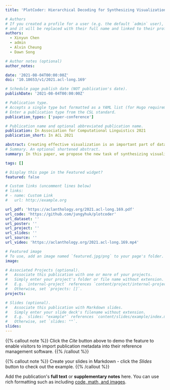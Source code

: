 ```yaml
---
title: 'PlotCoder: Hierarchical Decoding for Synthesizing Visualization Code in Programmatic Context'

# Authors
# If you created a profile for a user (e.g. the default `admin` user), write the username (folder name) here
# and it will be replaced with their full name and linked to their profile.
authors:
  - Xinyun Chen
  - admin
  - Alvin Cheung
  - Dawn Song

# Author notes (optional)
author_notes:

date: '2021-08-04T00:00:00Z'
doi: '10.18653/v1/2021.acl-long.169'

# Schedule page publish date (NOT publication's date).
publishDate: '2021-08-04T00:00:00Z'

# Publication type.
# Accepts a single type but formatted as a YAML list (for Hugo requirements).
# Enter a publication type from the CSL standard.
publication_types: ['paper-conference']

# Publication name and optional abbreviated publication name.
publication: In Association for Computational Linguistics 2021
publication_short: In ACL 2021

abstract: Creating effective visualization is an important part of data analytics. While there are many libraries for creating visualization, writing such code remains difficult given the myriad of parameters that users need to provide. In this paper, we propose the new task of synthesizing visualization programs from a combination of natural language utterances and code context. To tackle the learning problem, we introduce PlotCoder, a new hierarchical encoder-decoder architecture that models both the code context and the input utterance. We use PlotCoder to first determine the template of the visualization code, followed by predicting the data to be plotted. We use Jupyter notebooks containing visualization programs crawled from GitHub to train PlotCoder. On a comprehensive set of test samples from those notebooks, we show that PlotCoder correctly predicts the plot type of about 70% samples, and synthesizes the correct programs for 35% samples, performing 3-4.5% better than the baselines.
# Summary. An optional shortened abstract.
summary: In this paper, we propose the new task of synthesizing visualization programs from a combination of natural language utterances and code context.

tags: []

# Display this page in the Featured widget?
featured: false

# Custom links (uncomment lines below)
# links:
# - name: Custom Link
#   url: http://example.org

url_pdf: 'https://aclanthology.org/2021.acl-long.169.pdf'
url_code: 'https://github.com/jungyhuk/plotcoder'
url_dataset: ''
url_poster: ''
url_project: ''
url_slides: ''
url_source: ''
url_video: 'https://aclanthology.org/2021.acl-long.169.mp4'

# Featured image
# To use, add an image named `featured.jpg/png` to your page's folder.
image:

# Associated Projects (optional).
#   Associate this publication with one or more of your projects.
#   Simply enter your project's folder or file name without extension.
#   E.g. `internal-project` references `content/project/internal-project/index.md`.
#   Otherwise, set `projects: []`.
projects:

# Slides (optional).
#   Associate this publication with Markdown slides.
#   Simply enter your slide deck's filename without extension.
#   E.g. `slides: "example"` references `content/slides/example/index.md`.
#   Otherwise, set `slides: ""`.
slides:
---
```


{{% callout note %}}
Click the _Cite_ button above to demo the feature to enable visitors to import publication metadata into their reference management software.
{{% /callout %}}

{{% callout note %}}
Create your slides in Markdown - click the _Slides_ button to check out the example.
{{% /callout %}}

Add the publication's **full text** or **supplementary notes** here. You can use rich formatting such as including [code, math, and images](https://docs.hugoblox.com/content/writing-markdown-latex/).
